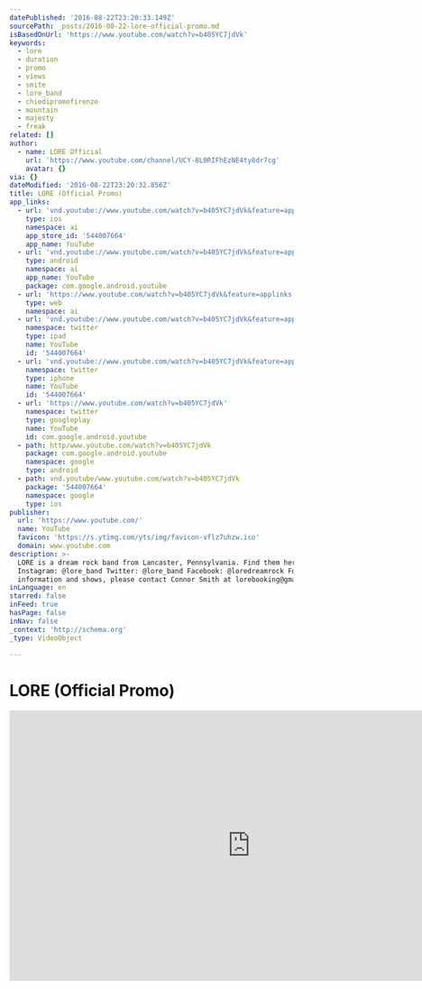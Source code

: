 ```yaml
---
datePublished: '2016-08-22T23:20:33.149Z'
sourcePath: _posts/2016-08-22-lore-official-promo.md
isBasedOnUrl: 'https://www.youtube.com/watch?v=b405YC7jdVk'
keywords:
  - lore
  - duration
  - promo
  - views
  - smite
  - lore_band
  - chiedipromofirenze
  - mountain
  - majesty
  - freak
related: []
author:
  - name: LORE Official
    url: 'https://www.youtube.com/channel/UCY-8L0RIFhEzNE4ty8dr7cg'
    avatar: {}
via: {}
dateModified: '2016-08-22T23:20:32.856Z'
title: LORE (Official Promo)
app_links:
  - url: 'vnd.youtube://www.youtube.com/watch?v=b405YC7jdVk&feature=applinks'
    type: ios
    namespace: ai
    app_store_id: '544007664'
    app_name: YouTube
  - url: 'vnd.youtube://www.youtube.com/watch?v=b405YC7jdVk&feature=applinks'
    type: android
    namespace: ai
    app_name: YouTube
    package: com.google.android.youtube
  - url: 'https://www.youtube.com/watch?v=b405YC7jdVk&feature=applinks'
    type: web
    namespace: ai
  - url: 'vnd.youtube://www.youtube.com/watch?v=b405YC7jdVk&feature=applinks'
    namespace: twitter
    type: ipad
    name: YouTube
    id: '544007664'
  - url: 'vnd.youtube://www.youtube.com/watch?v=b405YC7jdVk&feature=applinks'
    namespace: twitter
    type: iphone
    name: YouTube
    id: '544007664'
  - url: 'https://www.youtube.com/watch?v=b405YC7jdVk'
    namespace: twitter
    type: googleplay
    name: YouTube
    id: com.google.android.youtube
  - path: http/www.youtube.com/watch?v=b405YC7jdVk
    package: com.google.android.youtube
    namespace: google
    type: android
  - path: vnd.youtube/www.youtube.com/watch?v=b405YC7jdVk
    package: '544007664'
    namespace: google
    type: ios
publisher:
  url: 'https://www.youtube.com/'
  name: YouTube
  favicon: 'https://s.ytimg.com/yts/img/favicon-vflz7uhzw.ico'
  domain: www.youtube.com
description: >-
  LORE is a dream rock band from Lancaster, Pennsylvania. Find them here:
  Instagram: @lore_band Twitter: @lore_band Facebook: @loredreamrock For booking
  information and shows, please contact Connor Smith at lorebooking@gmail.com
inLanguage: en
starred: false
inFeed: true
hasPage: false
inNav: false
_context: 'http://schema.org'
_type: VideoObject

---
```

# LORE (Official Promo)

<iframe src="https://cdn.embedly.com/widgets/media.html?src=https%3A%2F%2Fwww.youtube.com%2Fembed%2Fb405YC7jdVk%3Ffeature%3Doembed&amp;url=http%3A%2F%2Fwww.youtube.com%2Fwatch%3Fv%3Db405YC7jdVk&amp;image=https%3A%2F%2Fi.ytimg.com%2Fvi%2Fb405YC7jdVk%2Fhqdefault.jpg&amp;key=b7d04c9b404c499eba89ee7072e1c4f7&amp;type=text%2Fhtml&amp;schema=youtube" width="854" height="480" scrolling="no" frameborder="0" allowfullscreen="" style=""></iframe>